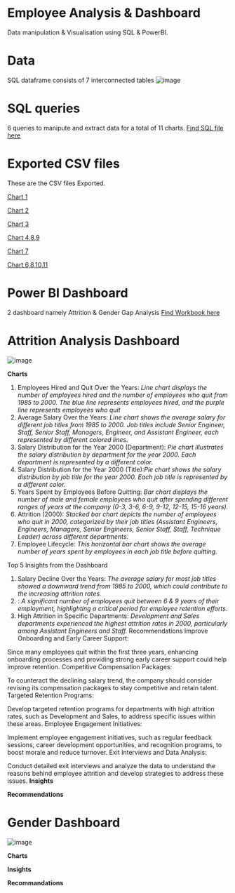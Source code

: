 # Employee Analysis & Dashboard 
Data manipulation & Visualisation using SQL & PowerBI.

# Data
SQL dataframe consists of 7 interconnected tables ![image](https://github.com/Soundaryamerak/Employee-Dashboard-SQL-PowerBI-Logistics/assets/170541567/9f069fd8-3ee0-40e7-9c69-c0872f7be8f6)


# SQL queries
6 queries to manipute and extract data for a total of 11 charts. [Find SQL file here](https://github.com/Soundaryamerak/Employee-Dashboard-SQL-PowerBI-Logistics/blob/main/SQL%20Queries.sql)

# Exported CSV files
These are the CSV files Exported. 

[Chart 1](https://github.com/Soundaryamerak/Employee-Dashboard-SQL-PowerBI-Logistics/blob/main/Chart%201.csv)   

[Chart 2](https://github.com/Soundaryamerak/Employee-Dashboard-SQL-PowerBI-Logistics/blob/main/Chart%202.csv)

[Chart 3](https://github.com/Soundaryamerak/Employee-Dashboard-SQL-PowerBI-Logistics/blob/main/Chart%203.csv)

[Chart 4,8,9](https://github.com/Soundaryamerak/Employee-Dashboard-SQL-PowerBI-Logistics/blob/main/Chart%204%2C8(part2)%2C9.csv)

[Chart 7](https://github.com/Soundaryamerak/Employee-Dashboard-SQL-PowerBI-Logistics/blob/main/Chart%207.csv)

[Chart 6,8,10,11](https://github.com/Soundaryamerak/Employee-Dashboard-SQL-PowerBI-Logistics/blob/main/Chart%208%2C10%2C11%2C6.csv)

# Power BI Dashboard
2 dashboard namely Attrition & Gender Gap Analysis [Find Workbook here](https://github.com/Soundaryamerak/Employee-Dashboard-SQL-PowerBI-Logistics/blob/main/Employee%20Dashboard.pbix)

# Attrition Analysis Dashboard
![image](https://github.com/Soundaryamerak/Employee-Dashboard-SQL-PowerBI-Logistics/assets/170541567/cb0bae34-ddb4-4060-99dc-9cf37c45c19b)

**Charts**
1. Employees Hired and Quit Over the Years: *Line chart displays the number of employees hired and the number of employees who quit from 1985 to 2000. The blue line represents employees hired, and the purple line represents employees who quit*
2. Average Salary Over the Years: *Line chart shows the average salary for different job titles from 1985 to 2000. Job titles include Senior Engineer, Staff, Senior Staff, Managers, Engineer, and Assistant Engineer, each represented by different colored lines.*
3. Salary Distribution for the Year 2000 (Department): *Pie chart illustrates the salary distribution by department for the year 2000. Each department is represented by a different color.*
4. Salary Distribution for the Year 2000 (Title):*Pie chart shows the salary distribution by job title for the year 2000. Each job title is represented by a different color.*
5. Years Spent by Employees Before Quitting: *Bar chart displays the number of male and female employees who quit after spending different ranges of years at the company (0-3, 3-6, 6-9, 9-12, 12-15, 15-16 years).*
6. Attrition (2000): *Stacked bar chart depicts the number of employees who quit in 2000, categorized by their job titles (Assistant Engineers, Engineers, Managers, Senior Engineers, Senior Staff, Staff, Technique Leader) across different departments.*
7. Employee Lifecycle: *This horizontal bar chart shows the average number of years spent by employees in each job title before quitting.*

Top 5 Insights from the Dashboard
1. Salary Decline Over the Years: *The average salary for most job titles showed a downward trend from 1985 to 2000, which could contribute to the increasing attrition rates.*
2. : *A significant number of employees quit between 6 & 9 years of their employment, highlighting a critical period for employee retention efforts.*
3. High Attrition in Specific Departments: *Development and Sales departments experienced the highest attrition rates in 2000, particularly among Assistant Engineers and Staff.*
Recommendations
Improve Onboarding and Early Career Support:

Since many employees quit within the first three years, enhancing onboarding processes and providing strong early career support could help improve retention.
Competitive Compensation Packages:

To counteract the declining salary trend, the company should consider revising its compensation packages to stay competitive and retain talent.
Targeted Retention Programs:

Develop targeted retention programs for departments with high attrition rates, such as Development and Sales, to address specific issues within these areas.
Employee Engagement Initiatives:

Implement employee engagement initiatives, such as regular feedback sessions, career development opportunities, and recognition programs, to boost morale and reduce turnover.
Exit Interviews and Data Analysis:

Conduct detailed exit interviews and analyze the data to understand the reasons behind employee attrition and develop strategies to address these issues.
**Insights**

**Recommendations**

# Gender Dashboard
![image](https://github.com/Soundaryamerak/Employee-Dashboard-SQL-PowerBI-Logistics/assets/170541567/dcdcb357-3a78-4610-8428-de1e175b7deb)


**Charts**

**Insights**

**Recommandations**
